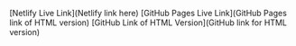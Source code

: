 [Netlify Live Link](Netlify link here)
[GitHub Pages Live Link](GitHub Pages link of HTML version)
[GitHub Link of HTML Version](GitHub link for HTML version)
